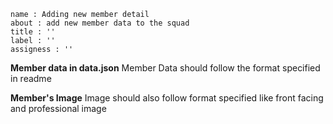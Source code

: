 ```
name : Adding new member detail 
about : add new member data to the squad
title : ''
label : ''
assigness : ''

```
**Member data in  data.json**
Member Data should follow the format specified in readme

**Member's Image**
Image should also follow format specified like front facing and professional image



